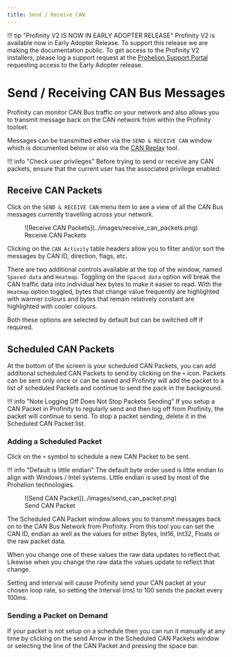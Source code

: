```yaml
---
title: Send / Receive CAN
---
```


!!! tip "Profinity V2 IS NOW IN EARLY ADOPTER RELEASE"
    Profinity V2 is available now in Early Adopter Release.  To support this release we are making the documentation public.  To get access to the Profinity V2 installers, please log a support request at the [Prohelion Support Portal](https://prohelion.atlassian.net/servicedesk/customer/portals) requesting access to the Early Adopter release.

# Send / Receiving CAN Bus Messages

Profinity can monitor CAN Bus traffic on your network and also allows you to transmit message back on the CAN network from within the Profinity toolset.

Messages can be transmitted either via the `SEND & RECEIVE CAN` window which is documented below or also via the [CAN Replay](Logging_Replaying_CAN_Bus_Messages.md) tool.

!!! info "Check user privileges"
    Before trying to send or receive any CAN packets, ensure that the current user has the associated privilege enabled.</p>

## Receive CAN Packets

Click on the `SEND & RECEIVE CAN` menu item to see a view of all the CAN Bus messages currently travelling across your network.

<figure markdown>
![Receive CAN Packets](../images/receive_can_packets.png)
<figcaption>Receive CAN Packets</figcaption>
</figure>

Clicking on the `CAN Activity` table headers allow you to filter and/or sort the messages by CAN ID, direction, flags, etc. <!-- and change various other settings like the Endian representation of the message (Big Endian vs Little Endian) and exclude local traffic (traffic from Profinity) if the adapter supports that (not all adapters support local filtering). -->

There are two additional controls available at the top of the window, named `Spaced data` and `Heatmap`. Toggling on the `Spaced data` option will break the CAN traffic data into individual hex bytes to make it easier to read. With the `Heatmap` option toggled, bytes that change value frequently are highlighted with warmer colours and bytes that remain relatively constant are highlighted with 
cooler colours. 

Both these options are selected by default but can be switched off if required.

## Scheduled CAN Packets

At the bottom of the screen is your scheduled CAN Packets, you can add additional scheduled CAN Packets to send by clicking on the `+` icon.  Packets can be sent only once or can be saved and Profinity will add the packet to a list of scheduled Packets and continue to send the pack in the background.

!!! info "Note Logging Off Does Not Stop Packets Sending"
    If you setup a CAN Packet in Profinity to regularly send and then log off from Profinity, the packet will continue to send.  To stop a packet sending, delete it in the Scheduled CAN Packet list.

### Adding a Scheduled Packet

Click on the `+` symbol to schedule a new CAN Packet to be sent.

!!! info "Default is little endian"
    The default byte order used is little endian to align with Windows / Intel systems.  Little endian is used by most of the Prohelion technologies.

<figure markdown>
![Send CAN Packet](../images/send_can_packet.png)
<figcaption>Send CAN Packet</figcaption>
</figure>

The Scheduled CAN Packet window allows you to transmit messages back on to the CAN Bus Network from Profinity. From this tool you can set the CAN ID, endian as well as the values for either Bytes, Int16, Int32, Floats or the raw packet data.

When you change one of these values the raw data updates to reflect that.  Likewise when you change the raw data the values update to reflect that change.

Setting and interval will cause Profinity send your CAN packet at your chosen loop rate, so setting the Interval (ms) to 100 sends the packet every 100ms.

### Sending a Packet on Demand

If your packet is not setup on a schedule then you can run it manually at any time by clicking on the send Arrow in the Scheduled CAN Packets window or selecting the line of the CAN Packet and pressing the space bar.